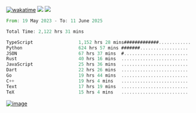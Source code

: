 [![wakatime](https://wakatime.com/badge/user/00eead22-fb14-4dd0-ab8a-3625cafbd50d.svg)](https://wakatime.com/@00eead22-fb14-4dd0-ab8a-3625cafbd50d)
![](https://komarev.com/ghpvc/?username=flatypus)
![](https://pixel.flatypus.me/flatypus?type=tracker)
<!--START_SECTION:waka-->

```rust
From: 19 May 2023 - To: 11 June 2025

Total Time: 2,122 hrs 31 mins

TypeScript                 1,152 hrs 28 mins#############............   53.99 %
Python                     624 hrs 57 mins #######..................   29.28 %
JSON                       67 hrs 37 mins  #........................   03.17 %
Rust                       40 hrs 16 mins  .........................   01.89 %
JavaScript                 25 hrs 36 mins  .........................   01.20 %
Dart                       22 hrs 26 mins  .........................   01.05 %
Go                         19 hrs 44 mins  .........................   00.93 %
C++                        19 hrs 4 mins   .........................   00.89 %
Text                       17 hrs 19 mins  .........................   00.81 %
TeX                        15 hrs 4 mins   .........................   00.71 %
```

<!--END_SECTION:waka-->
[<img alt="image" src="https://github.com/flatypus/flatypus/assets/68029599/0a302dc1-501c-43a0-ae8d-37ec4817f3bd">](https://flatypus.me)

